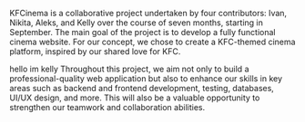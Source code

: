 KFCinema is a collaborative project undertaken by four contributors: Ivan, Nikita, Aleks, and Kelly 
over the course of seven months, starting in September. The main goal of the project is to develop a fully functional cinema website.
For our concept, we chose to create a KFC-themed cinema platform, inspired by our shared love for KFC.


hello im kelly
Throughout this project, we aim not only to build a professional-quality web application but also to enhance our skills in key areas such as backend and frontend development,
testing, databases, UI/UX design, and more. This will also be a valuable opportunity to strengthen our teamwork and collaboration abilities.